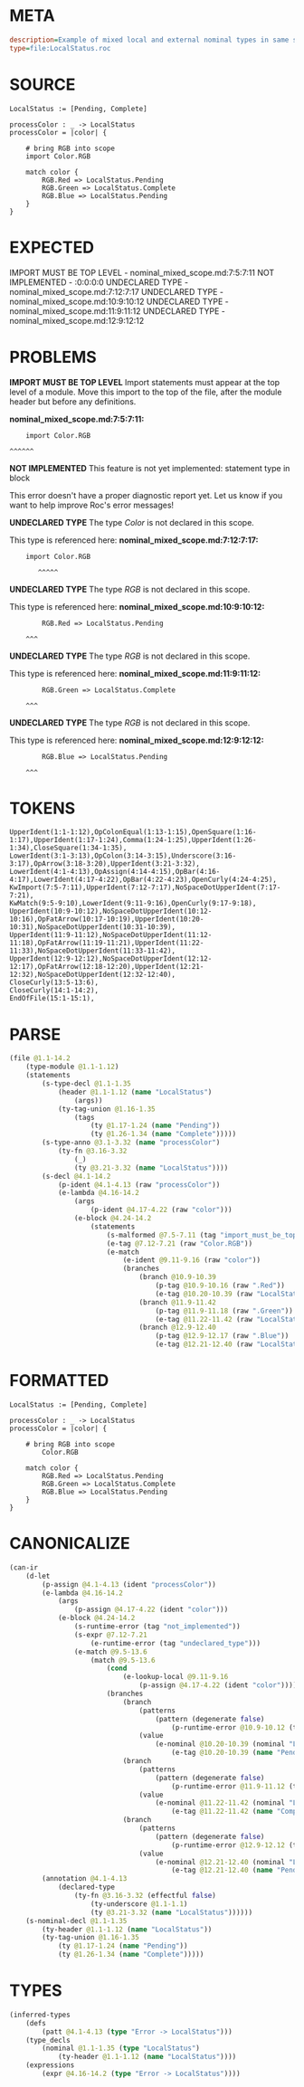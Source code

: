 # META
~~~ini
description=Example of mixed local and external nominal types in same scope
type=file:LocalStatus.roc
~~~
# SOURCE
~~~roc
LocalStatus := [Pending, Complete]

processColor : _ -> LocalStatus
processColor = |color| {

    # bring RGB into scope
    import Color.RGB

    match color {
        RGB.Red => LocalStatus.Pending
        RGB.Green => LocalStatus.Complete
        RGB.Blue => LocalStatus.Pending
    }
}
~~~
# EXPECTED
IMPORT MUST BE TOP LEVEL - nominal_mixed_scope.md:7:5:7:11
NOT IMPLEMENTED - :0:0:0:0
UNDECLARED TYPE - nominal_mixed_scope.md:7:12:7:17
UNDECLARED TYPE - nominal_mixed_scope.md:10:9:10:12
UNDECLARED TYPE - nominal_mixed_scope.md:11:9:11:12
UNDECLARED TYPE - nominal_mixed_scope.md:12:9:12:12
# PROBLEMS
**IMPORT MUST BE TOP LEVEL**
Import statements must appear at the top level of a module.
Move this import to the top of the file, after the module header but before any definitions.

**nominal_mixed_scope.md:7:5:7:11:**
```roc
    import Color.RGB
```
    ^^^^^^


**NOT IMPLEMENTED**
This feature is not yet implemented: statement type in block

This error doesn't have a proper diagnostic report yet. Let us know if you want to help improve Roc's error messages!

**UNDECLARED TYPE**
The type _Color_ is not declared in this scope.

This type is referenced here:
**nominal_mixed_scope.md:7:12:7:17:**
```roc
    import Color.RGB
```
           ^^^^^


**UNDECLARED TYPE**
The type _RGB_ is not declared in this scope.

This type is referenced here:
**nominal_mixed_scope.md:10:9:10:12:**
```roc
        RGB.Red => LocalStatus.Pending
```
        ^^^


**UNDECLARED TYPE**
The type _RGB_ is not declared in this scope.

This type is referenced here:
**nominal_mixed_scope.md:11:9:11:12:**
```roc
        RGB.Green => LocalStatus.Complete
```
        ^^^


**UNDECLARED TYPE**
The type _RGB_ is not declared in this scope.

This type is referenced here:
**nominal_mixed_scope.md:12:9:12:12:**
```roc
        RGB.Blue => LocalStatus.Pending
```
        ^^^


# TOKENS
~~~zig
UpperIdent(1:1-1:12),OpColonEqual(1:13-1:15),OpenSquare(1:16-1:17),UpperIdent(1:17-1:24),Comma(1:24-1:25),UpperIdent(1:26-1:34),CloseSquare(1:34-1:35),
LowerIdent(3:1-3:13),OpColon(3:14-3:15),Underscore(3:16-3:17),OpArrow(3:18-3:20),UpperIdent(3:21-3:32),
LowerIdent(4:1-4:13),OpAssign(4:14-4:15),OpBar(4:16-4:17),LowerIdent(4:17-4:22),OpBar(4:22-4:23),OpenCurly(4:24-4:25),
KwImport(7:5-7:11),UpperIdent(7:12-7:17),NoSpaceDotUpperIdent(7:17-7:21),
KwMatch(9:5-9:10),LowerIdent(9:11-9:16),OpenCurly(9:17-9:18),
UpperIdent(10:9-10:12),NoSpaceDotUpperIdent(10:12-10:16),OpFatArrow(10:17-10:19),UpperIdent(10:20-10:31),NoSpaceDotUpperIdent(10:31-10:39),
UpperIdent(11:9-11:12),NoSpaceDotUpperIdent(11:12-11:18),OpFatArrow(11:19-11:21),UpperIdent(11:22-11:33),NoSpaceDotUpperIdent(11:33-11:42),
UpperIdent(12:9-12:12),NoSpaceDotUpperIdent(12:12-12:17),OpFatArrow(12:18-12:20),UpperIdent(12:21-12:32),NoSpaceDotUpperIdent(12:32-12:40),
CloseCurly(13:5-13:6),
CloseCurly(14:1-14:2),
EndOfFile(15:1-15:1),
~~~
# PARSE
~~~clojure
(file @1.1-14.2
	(type-module @1.1-1.12)
	(statements
		(s-type-decl @1.1-1.35
			(header @1.1-1.12 (name "LocalStatus")
				(args))
			(ty-tag-union @1.16-1.35
				(tags
					(ty @1.17-1.24 (name "Pending"))
					(ty @1.26-1.34 (name "Complete")))))
		(s-type-anno @3.1-3.32 (name "processColor")
			(ty-fn @3.16-3.32
				(_)
				(ty @3.21-3.32 (name "LocalStatus"))))
		(s-decl @4.1-14.2
			(p-ident @4.1-4.13 (raw "processColor"))
			(e-lambda @4.16-14.2
				(args
					(p-ident @4.17-4.22 (raw "color")))
				(e-block @4.24-14.2
					(statements
						(s-malformed @7.5-7.11 (tag "import_must_be_top_level"))
						(e-tag @7.12-7.21 (raw "Color.RGB"))
						(e-match
							(e-ident @9.11-9.16 (raw "color"))
							(branches
								(branch @10.9-10.39
									(p-tag @10.9-10.16 (raw ".Red"))
									(e-tag @10.20-10.39 (raw "LocalStatus.Pending")))
								(branch @11.9-11.42
									(p-tag @11.9-11.18 (raw ".Green"))
									(e-tag @11.22-11.42 (raw "LocalStatus.Complete")))
								(branch @12.9-12.40
									(p-tag @12.9-12.17 (raw ".Blue"))
									(e-tag @12.21-12.40 (raw "LocalStatus.Pending")))))))))))
~~~
# FORMATTED
~~~roc
LocalStatus := [Pending, Complete]

processColor : _ -> LocalStatus
processColor = |color| {

	# bring RGB into scope
		Color.RGB

	match color {
		RGB.Red => LocalStatus.Pending
		RGB.Green => LocalStatus.Complete
		RGB.Blue => LocalStatus.Pending
	}
}
~~~
# CANONICALIZE
~~~clojure
(can-ir
	(d-let
		(p-assign @4.1-4.13 (ident "processColor"))
		(e-lambda @4.16-14.2
			(args
				(p-assign @4.17-4.22 (ident "color")))
			(e-block @4.24-14.2
				(s-runtime-error (tag "not_implemented"))
				(s-expr @7.12-7.21
					(e-runtime-error (tag "undeclared_type")))
				(e-match @9.5-13.6
					(match @9.5-13.6
						(cond
							(e-lookup-local @9.11-9.16
								(p-assign @4.17-4.22 (ident "color"))))
						(branches
							(branch
								(patterns
									(pattern (degenerate false)
										(p-runtime-error @10.9-10.12 (tag "undeclared_type"))))
								(value
									(e-nominal @10.20-10.39 (nominal "LocalStatus")
										(e-tag @10.20-10.39 (name "Pending")))))
							(branch
								(patterns
									(pattern (degenerate false)
										(p-runtime-error @11.9-11.12 (tag "undeclared_type"))))
								(value
									(e-nominal @11.22-11.42 (nominal "LocalStatus")
										(e-tag @11.22-11.42 (name "Complete")))))
							(branch
								(patterns
									(pattern (degenerate false)
										(p-runtime-error @12.9-12.12 (tag "undeclared_type"))))
								(value
									(e-nominal @12.21-12.40 (nominal "LocalStatus")
										(e-tag @12.21-12.40 (name "Pending"))))))))))
		(annotation @4.1-4.13
			(declared-type
				(ty-fn @3.16-3.32 (effectful false)
					(ty-underscore @1.1-1.1)
					(ty @3.21-3.32 (name "LocalStatus"))))))
	(s-nominal-decl @1.1-1.35
		(ty-header @1.1-1.12 (name "LocalStatus"))
		(ty-tag-union @1.16-1.35
			(ty @1.17-1.24 (name "Pending"))
			(ty @1.26-1.34 (name "Complete")))))
~~~
# TYPES
~~~clojure
(inferred-types
	(defs
		(patt @4.1-4.13 (type "Error -> LocalStatus")))
	(type_decls
		(nominal @1.1-1.35 (type "LocalStatus")
			(ty-header @1.1-1.12 (name "LocalStatus"))))
	(expressions
		(expr @4.16-14.2 (type "Error -> LocalStatus"))))
~~~
